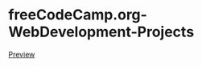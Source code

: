# freeCodeCamp.org-WebDevelopment-Projects
[Preview](https://belagrf.github.io/freeCodeCamp.org-WebDevelopment-Projects/)

